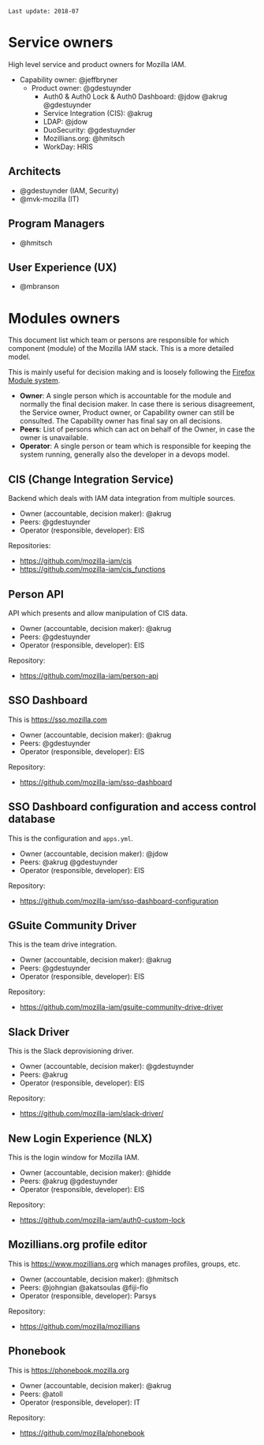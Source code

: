 `Last update: 2018-07`

# Service owners

High level service and product owners for Mozilla IAM.

* Capability owner: @jeffbryner
  * Product owner: @gdestuynder
    * Auth0 & Auth0 Lock & Auth0 Dashboard: @jdow @akrug @gdestuynder
    * Service Integration (CIS): @akrug
    * LDAP: @jdow
    * DuoSecurity: @gdestuynder
    * Mozillians.org: @hmitsch
    * WorkDay: HRIS

## Architects

* @gdestuynder (IAM, Security)
* @mvk-mozilla (IT)

## Program Managers

* @hmitsch

## User Experience (UX)

* @mbranson

# Modules owners

This document list which team or persons are responsible for which component (module) of the Mozilla IAM stack. This is
a more detailed model.

This is mainly useful for decision making and is loosely following the [Firefox Module
system](https://wiki.mozilla.org/Modules).

- **Owner**: A single person which is accountable for the module and normally the final decision maker. In case there is
  serious disagreement, the Service owner, Product owner, or Capability owner can still be consulted. The Capability
  owner has final say on all decisions.
- **Peers**: List of persons which can act on behalf of the Owner, in case the owner is unavailable.
- **Operator**: A single person or team which is responsible for keeping the system running, generally also the
  developer in a devops model.

## CIS (Change Integration Service)

Backend which deals with IAM data integration from multiple sources.

- Owner (accountable, decision maker): @akrug
- Peers: @gdestuynder
- Operator (responsible, developer): EIS

Repositories:
- https://github.com/mozilla-iam/cis
- https://github.com/mozilla-iam/cis_functions

## Person API

API which presents and allow manipulation of CIS data.

- Owner (accountable, decision maker): @akrug
- Peers: @gdestuynder
- Operator (responsible, developer): EIS


Repository:
- https://github.com/mozilla-iam/person-api

## SSO Dashboard

This is https://sso.mozilla.com

- Owner (accountable, decision maker): @akrug
- Peers: @gdestuynder
- Operator (responsible, developer): EIS

Repository:
- https://github.com/mozilla-iam/sso-dashboard

## SSO Dashboard configuration and access control database

This is the configuration and `apps.yml`.

- Owner (accountable, decision maker): @jdow
- Peers: @akrug @gdestuynder
- Operator (responsible, developer): EIS

Repository:
- https://github.com/mozilla-iam/sso-dashboard-configuration

## GSuite Community Driver

This is the team drive integration.

- Owner (accountable, decision maker): @akrug
- Peers: @gdestuynder
- Operator (responsible, developer): EIS

Repository:
- https://github.com/mozilla-iam/gsuite-community-drive-driver

## Slack Driver

This is the Slack deprovisioning driver.

- Owner (accountable, decision maker): @gdestuynder
- Peers: @akrug
- Operator (responsible, developer): EIS

Repository:
- https://github.com/mozilla-iam/slack-driver/

## New Login Experience (NLX)

This is the login window for Mozilla IAM.

- Owner (accountable, decision maker): @hidde
- Peers: @akrug @gdestuynder
- Operator (responsible, developer): EIS

Repository:
- https://github.com/mozilla-iam/auth0-custom-lock

## Mozillians.org profile editor

This is https://www.mozillians.org which manages profiles, groups, etc.

- Owner (accountable, decision maker): @hmitsch
- Peers: @johngian @akatsoulas @fiji-flo
- Operator (responsible, developer): Parsys

Repository:
- https://github.com/mozilla/mozillians

## Phonebook

This is https://phonebook.mozilla.org

- Owner (accountable, decision maker): @akrug
- Peers: @atoll
- Operator (responsible, developer): IT

Repository:
- https://github.com/mozilla/phonebook
